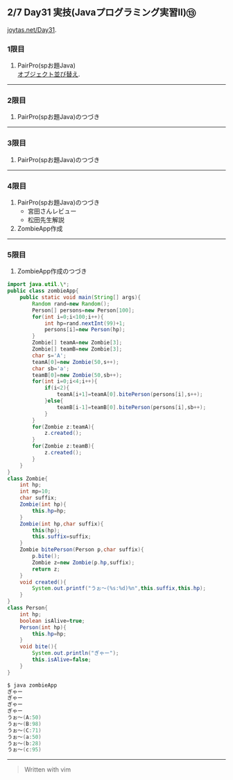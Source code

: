 ## 2/7 Day31 実技(Javaプログラミング実習Ⅱ)⑬
[joytas.net/Day31](https://joytas.net/%e8%a8%93%e7%b7%b4/day31).
### 1限目
1. PairPro(spお題Java)  
[オブジェクト並び替え](https://joytas.net/programming/java/classbasic).
---
### 2限目
1. PairPro(spお題Java)のつづき
---
### 3限目
1. PairPro(spお題Java)のつづき
---
### 4限目
1. PairPro(spお題Java)のつづき
	- 宮田さんレビュー
	- 松田先生解説
1. ZombieApp作成
---
### 5限目
1. ZombieApp作成のつづき
~~~java
import java.util.\*;
public class zombieApp{
	public static void main(String[] args){
		Random rand=new Random();
		Person[] persons=new Person[100];
		for(int i=0;i<100;i++){
			int hp=rand.nextInt(99)+1;
			persons[i]=new Person(hp);
		}
		Zombie[] teamA=new Zombie[3];
		Zombie[] teamB=new Zombie[3];
		char s='A';
		teamA[0]=new Zombie(50,s++);
		char sb='a';
		teamB[0]=new Zombie(50,sb++);
		for(int i=0;i<4;i++){
			if(i<2){
				teamA[i+1]=teamA[0].bitePerson(persons[i],s++);
			}else{
				teamB[i-1]=teamB[0].bitePerson(persons[i],sb++);
			}
		}
		for(Zombie z:teamA){
			z.created();
		}
		for(Zombie z:teamB){
			z.created();
		}
	}
}
class Zombie{
	int hp;
	int mp=10;
	char suffix;
	Zombie(int hp){
		this.hp=hp;
	}
	Zombie(int hp,char suffix){
		this(hp);
		this.suffix=suffix;
	}
	Zombie bitePerson(Person p,char suffix){
		p.bite();
		Zombie z=new Zombie(p.hp,suffix);
		return z;
	}
	void created(){
		System.out.printf("うぉ～(%s:%d)%n",this.suffix,this.hp);
	}
}
class Person{
	int hp;
	boolean isAlive=true;
	Person(int hp){
		this.hp=hp;
	}
	void bite(){
		System.out.println("ぎゃー");
		this.isAlive=false;
	}
}
~~~
~~~java
$ java zombieApp
ぎゃー
ぎゃー
ぎゃー
ぎゃー
うぉ～(A:50)
うぉ～(B:98)
うぉ～(C:71)
うぉ～(a:50)
うぉ～(b:28)
うぉ～(c:95)
~~~
---
> Written with vim

